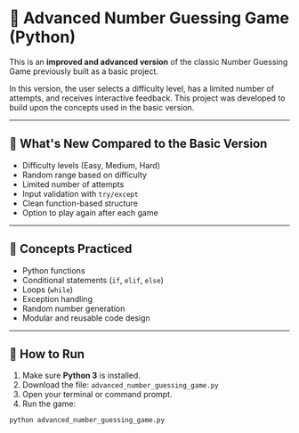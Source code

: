 # 🎯 Advanced Number Guessing Game (Python)

This is an **improved and advanced version** of the classic Number Guessing Game previously built as a basic project.

In this version, the user selects a difficulty level, has a limited number of attempts, and receives interactive feedback. This project was developed to build upon the concepts used in the basic version.

---

## 📌 What's New Compared to the Basic Version

- Difficulty levels (Easy, Medium, Hard)
- Random range based on difficulty
- Limited number of attempts
- Input validation with `try/except`
- Clean function-based structure
- Option to play again after each game

---

## 🧠 Concepts Practiced

- Python functions
- Conditional statements (`if`, `elif`, `else`)
- Loops (`while`)
- Exception handling
- Random number generation
- Modular and reusable code design

---

## 🚀 How to Run

1. Make sure **Python 3** is installed.
2. Download the file: `advanced_number_guessing_game.py`
3. Open your terminal or command prompt.
4. Run the game:

```bash
python advanced_number_guessing_game.py
